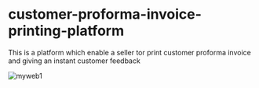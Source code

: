 # customer-proforma-invoice-printing-platform
This is a platform which enable a seller tor print customer proforma invoice and giving an instant customer feedback

![myweb1](https://user-images.githubusercontent.com/52234785/89179938-72259680-d599-11ea-9f77-00b81bf32a7c.PNG)

